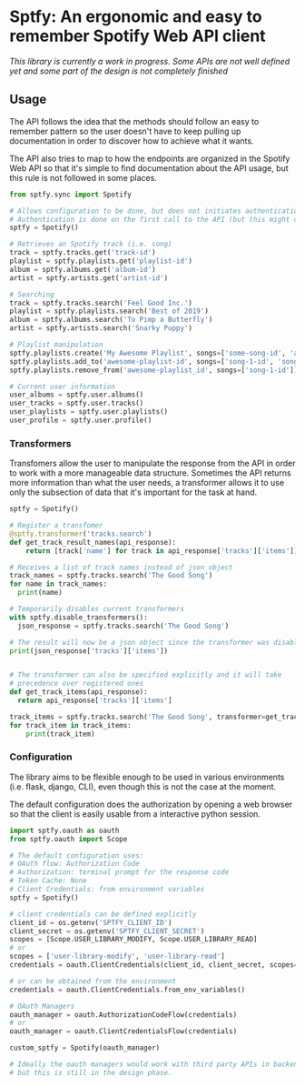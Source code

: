 
# Sptfy: An ergonomic and easy to remember Spotify Web API client

*This library is currently a work in progress. Some APIs are not well defined yet and some part of the design is not completely finished*

## Usage

The API follows the idea that the methods should follow an easy to remember pattern so the user doesn't have to keep pulling up documentation in order to discover how to achieve what it wants.

The API also tries to map to how the endpoints are organized in the Spotify Web API so that it's simple to find documentation about the API usage, but this rule is not followed in some places.

```Python
from sptfy.sync import Spotify

# Allows configuration to be done, but does not initiates authentication immediately
# Authentication is done on the first call to the API (but this might change)
sptfy = Spotify()

# Retrieves an Spotify track (i.e. song)
track = sptfy.tracks.get('track-id')
playlist = sptfy.playlists.get('playlist-id')
album = sptfy.albums.get('album-id')
artist = sptfy.artists.get('artist-id')

# Searching
track = sptfy.tracks.search('Feel Good Inc.')
playlist = sptfy.playlists.search('Best of 2019')
album = sptfy.albums.search('To Pimp a Butterfly')
artist = sptfy.artists.search('Snarky Puppy')

# Playlist manipulation
sptfy.playlists.create('My Awesome Playlist', songs=['some-song-id', 'another-song-id'])
sptfy.playlists.add_to('awesome-playlist-id', songs=['song-1-id', 'song-2-id'])
sptfy.playlists.remove_from('awesome-playlist_id', songs=['song-1-id'])

# Current user information
user_albums = sptfy.user.albums()
user_tracks = sptfy.user.tracks()
user_playlists = sptfy.user.playlists()
user_profile = sptfy.user.profile()
```

### Transformers

Transfomers allow the user to manipulate the response from the API in order to work with a more manageable data structure. Sometimes the API returns more information than what the user needs, a transformer allows it to use only the subsection of data that it's important for the task at hand.

```Python
sptfy = Spotify()

# Register a transfomer
@sptfy.transformer('tracks.search')
def get_track_result_names(api_response):
    return [track['name'] for track in api_response['tracks']['items']]

# Receives a list of track names instead of json object
track_names = sptfy.tracks.search('The Good Song')
for name in track_names:
  print(name)

# Temporarily disables current transformers
with sptfy.disable_transformers():
  json_response = sptfy.tracks.search('The Good Song')

# The result will now be a json object since the transformer was disabled
print(json_response['tracks']['items'])


# The transformer can also be specified explicitly and it will take 
# precedence over registered ones
def get_track_items(api_response):
  return api_response['tracks']['items']

track_items = sptfy.tracks.search('The Good Song', transformer=get_track_items)
for track_item in track_items:
    print(track_item)
```

### Configuration

The library aims to be flexible enough to be used in various environments (i.e. flask, django, CLI), even though this is not the case at the moment.

The default configuration does the authorization by opening a web browser so that the client is easily usable from a interactive python session.

```Python
import sptfy.oauth as oauth
from sptfy.oauth import Scope

# The default configuration uses:
# OAuth flow: Authorization Code
# Authorization: terminal prompt for the response code
# Token Cache: None
# Client Credentials: from environment variables
sptfy = Spotify()

# client credentials can be defined explicitly
client_id = os.getenv('SPTFY_CLIENT_ID')
client_secret = os.getenv('SPTFY_CLIENT_SECRET')
scopes = [Scope.USER_LIBRARY_MODIFY, Scope.USER_LIBRARY_READ]
# or
scopes = ['user-library-modify', 'user-library-read']
credentials = oauth.ClientCredentials(client_id, client_secret, scopes=scopes)

# or can be obtained from the environment
credentials = oauth.ClientCredentials.from_env_variables()

# OAuth Managers
oauth_manager = oauth.AuthorizationCodeFlow(credentials)
# or
oauth_manager = oauth.ClientCredentialsFlow(credentials)

custom_sptfy = Spotify(oauth_manager)

# Ideally the oauth managers would work with third party APIs in backend environments, 
# but this is still in the design phase.
```
